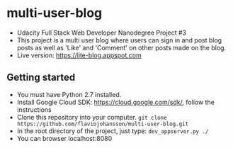 # multi-user-blog

* Udacity Full Stack Web Developer Nanodegree Project #3
* This project is a multi user blog where users can sign in and post blog posts as well as 'Like' and 'Comment' on other posts made on the blog.
* Live version: https://lite-blog.appspot.com

## Getting started
* You must have Python 2.7 installed.
* Install Google Cloud SDK: https://cloud.google.com/sdk/, follow the instructions
* Clone this repository into your computer. `git clone https://github.com/flaviojohansson/multi-user-blog.git`
* In the root directory of the project, just type: `dev_appserver.py ./`
* You can browser localhost:8080

